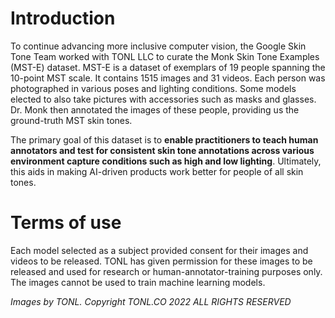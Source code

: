 # Introduction
To continue advancing more inclusive computer vision, the Google Skin Tone Team worked with TONL LLC to curate the Monk Skin Tone Examples (MST-E) dataset. MST-E is a dataset of exemplars of 19 people spanning the 10-point MST scale. It contains 1515 images and 31 videos. Each person was photographed in various poses and lighting conditions. Some models elected to also take pictures with accessories such as masks and glasses. Dr. Monk then annotated the images of these people, providing us the ground-truth MST skin tones.

The primary goal of this dataset is to **enable practitioners to teach human annotators and test for consistent skin tone annotations across various environment capture conditions such as high and low lighting**. Ultimately, this aids in making AI-driven products work better for people of all skin tones. 

# Terms of use
Each model selected as a subject provided consent for their images and videos to be released. TONL has given permission for these images to be released and used for research or human-annotator-training purposes only. The images cannot be used to train machine learning models. 

*Images by TONL. Copyright TONL.CO 2022 ALL RIGHTS RESERVED*
